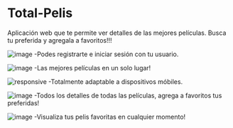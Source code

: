 # Total-Pelis

Aplicación web que te permite ver detalles de las mejores películas. Busca tu preferida y agregala a favoritos!!!


![image](https://user-images.githubusercontent.com/72458804/113482813-b2198200-9476-11eb-8a05-b07ed7b59b58.png)
-Podes registrarte e iniciar sesión con tu usuario.

![image](https://user-images.githubusercontent.com/72458804/113482844-d4130480-9476-11eb-9a89-5ed314812e00.png)
-Las mejores películas en un solo lugar!

![responsive](https://user-images.githubusercontent.com/72458804/113482897-19cfcd00-9477-11eb-95a4-d5322e9f943a.png)
-Totalmente adaptable a dispositivos móbiles.

![image](https://user-images.githubusercontent.com/72458804/113482930-3ec44000-9477-11eb-9f85-b590f33a30f1.png)
-Todos los detalles de todas las películas, agrega a favoritos tus preferidas!

![image](https://user-images.githubusercontent.com/72458804/113484056-c496ba00-947c-11eb-8651-de5283a4fc3d.png)
-Visualiza tus pelis favoritas en cualquier momento!
